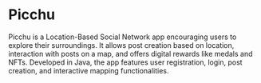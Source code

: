 # Picchu
Picchu is a Location-Based Social Network app encouraging users to explore their surroundings. It allows post creation based on location, interaction with posts on a map, and offers digital rewards like medals and NFTs. Developed in Java, the app features user registration, login, post creation, and interactive mapping functionalities.
